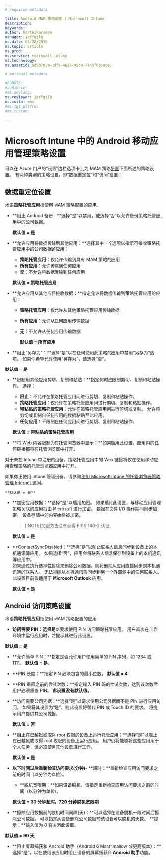 ```yaml
---
# required metadata

title: Android MAM 策略设置 | Microsoft Intune
description:
keywords:
author: karthikaraman
manager: jeffgilb
ms.date: 04/28/2016
ms.topic: article
ms.prod:
ms.service: microsoft-intune
ms.technology:
ms.assetid: 5dbb702a-1df5-4637-95c9-77a5f0b1a0e3

# optional metadata

#ROBOTS:
#audience:
#ms.devlang:
ms.reviewer: jeffgilb
ms.suite: ems
#ms.tgt_pltfrm:
#ms.custom:

---
```


# Microsoft Intune 中的 Android 移动应用管理策略设置
可以在 Azure 门户的“设置”边栏选项卡上为 MAM 策略[配置](create-and-deploy-mobile-app-management-policies-with-microsoft-intune.md)下面所述的策略设置。
有两种类别的策略设置，即“数据重定位”和“访问”设置：

##  数据重定位设置
术语**策略托管应用**指使用 MAM 策略配置的应用。
- **阻止 Android 备份：**选择“是”以禁用，或选择“否”以允许备份策略托管应用中的公司数据。

  **默认值 = 是**
- **允许应用将数据传输到其他应用：**选择其中一个选项以指示可接收策略托管应用中的公司数据的应用：
  -   **策略托管应用**：仅允许传输到具有 MAM 策略的应用
  -   **所有应用**：允许传输到任何应用
  -   **无**：不允许将数据传输到任何应用

  **默认值 = 策略托管应用**
- **允许应用从其他应用接收数据：**指定允许将数据传输到策略托管应用的应用：
  -   **策略托管应用**：仅允许从其他策略托管应用传输数据
  -   **所有应用**：允许从任何应用传输数据
  -   **无**：不允许从任何应用传输数据

      **默认值 = 所有应用**

-   **阻止“另存为”：**选择“是”以在任何使用此策略的应用中禁用“另存为”选项。 如果你希望允许使用“另存为”，请选择“否”。

  **默认值 = 是**
- **限制用其他应用剪切、复制和粘贴：**指定何时应限制剪切、复制和粘贴操作。 选择：
  -   **阻止**：不允许在策略托管应用间进行剪切、复制和粘贴操作。
  -   **策略托管应用**：仅允许在策略托管应用间进行剪切、复制和粘贴操作。
  -   **带粘贴的策略托管应用**：允许在策略托管应用间进行剪切或复制。 允许将剪切或复制自任何应用的数据粘贴至此应用。
  -   **任何应用**：不限制在任何应用间进行剪切、复制和粘贴操作。

    **默认值 = 带粘贴的策略托管应用**
-   **将 Web 内容限制为在托管浏览器中显示：**如果启用此设置，应用内的任何链接都将在托管浏览器中打开。

  对于未在 Intune 中注册的设备，策略托管应用中的 Web 链接将仅在使用移动应用管理策略的托管浏览器应用中打开。

  如果你正使用 Intune 管理设备，请参阅[使用 Microsoft Intune 的托管浏览器策略管理 Internet 访问](manage-internet-access-using-managed-browser-policies.md)。

    **默认值 = 是**
- **加密应用数据：**选择“是”以启用加密。 如果启用此设置，与移动应用管理策略关联的应用将由 Microsoft 进行加密。 数据在文件 I/O 操作期间同步加密。 设备存储中的内容始终被加密。
  >[!NOTE]加密方法没有获得 FIPS 140-2 认证

  **默认值 = 是**

- **ContactSyncDisabled：**选择“是”以防止联系人信息同步到设备上的本机通讯簿应用。 如果选择“否”，应用会将联系人信息保存到设备上的本机通讯簿应用中。<br/>如果通过执行选择性擦除来删除公司数据，则将删除从应用直接同步到本机通讯簿的联系人。 无法擦除从本机通讯簿同步到另一个外部源中的任何联系人。 此设置目前仅适用于 **Microsoft Outlook** 应用。

  **默认值 = 是**

##  Android 访问策略设置
术语**策略托管应用**指使用 MAM 策略配置的应用

- **访问需要 PIN：**选择**是**以要求使用 PIN 访问策略托管应用。 用户首次在工作环境中运行应用时，将提示其进行此设置。

 **默认值 = 是**

 -  **允许简单 PIN：**指定是否允许用户使用简单的 PIN 序列，如 1234 或 1111。 **默认值 = 是**。
 - **PIN 长度：**指定 PIN 必须包含的最小位数。 **默认值 = 4**
 - **PIN 重置之前的尝试次数：**指定输入 PIN 码的尝试次数，达到该次数后用户必须重置 PIN。 **此设置没有默认值。**
- **访问需要公司凭据：**选择“是”以要求使用公司凭据而不是 PIN 进行应用访问。  如果将其设置为“是”，则此设置将替代 PIN 或 Touch ID 的要求。  将提示用户提供其公司凭据。

  **默认值 = 否**
- **阻止在已越狱或取得 root 权限的设备上运行托管应用：**选择“是”以阻止在已越狱或取得 root 权限的设备上运行应用。 用户仍将能够将这些应用用于个人任务，但必须使用其他设备进行工作。

  **默认值 = 是**
- **以下时间过后重新检查访问要求(分钟)**-   **超时：**重新检查应用访问要求之前的时间（以分钟为单位）。
  -   **脱机宽限期：**如果设备脱机，请指定重新检查应用访问要求之前的时间（以分钟为单位）。

    **默认值 = 30 分钟超时，720 分钟脱机宽限期**

-   **擦除应用数据前的脱机时间间隔(天)：**可以选择在设备脱机一段时间后擦除公司数据。  可以指定从设备删除公司数据前该设备可以脱机的天数。 **提示：**输入值为 0 将关闭此设置。

  **默认值 = 90 天**
- **阻止屏幕捕获和 Android 助手（Android 6 Marshmallow 或更高版本）：**选择“是”，以在使用该应用时阻止设备的屏幕捕获和 **Android 助手**功能。


<!--HONumber=May16_HO3-->


